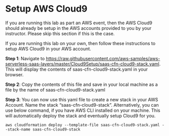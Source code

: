 # Setup AWS Cloud9

If you are running this lab as part an AWS event, then the AWS Cloud9 should already be setup in the AWS accounts provided to you by your instructor. Please skip this section if this is the case. 

If you are running this lab on your own, then follow these instructions to setup AWS Cloud9 in your AWS account.

<b>Step 1</b>: Navigate to https://raw.githubusercontent.com/aws-samples/aws-serverless-saas-layers/master/Cloud9Setup/saas-cfn-cloud9-stack.yaml. This will display the contents of saas-cfn-cloud9-stack.yaml in your browser. 

<b>Step 2</b>: Copy the contents of this file and save in your local machine as a file by the name of saas-cfn-cloud9-stack.yaml

<b>Step 3</b>: You can now use this yaml file to create a new stack in your AWS Account. Name the stack “saas-cfn-cloud9-stack”. Alternatively, you can use below command, if you have AWS CLI installed on your machine. This will automatically deploy the stack and eventually setup Cloud9 for you.

```
aws cloudformation deploy --template-file saas-cfn-cloud9-stack.yaml --stack-name saas-cfn-cloud9-stack
```
